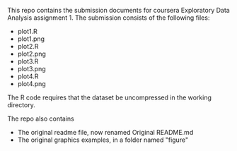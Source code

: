 This repo contains the submission documents for coursera Exploratory Data Analysis assignment 1. The submission consists of the following files:
* plot1.R
* plot1.png
* plot2.R
* plot2.png
* plot3.R
* plot3.png
* plot4.R
* plot4.png

The R code requires that the dataset be uncompressed in the working directory.

The repo also contains 
* The original readme file, now renamed Original README.md
* The original graphics examples, in a folder named "figure"